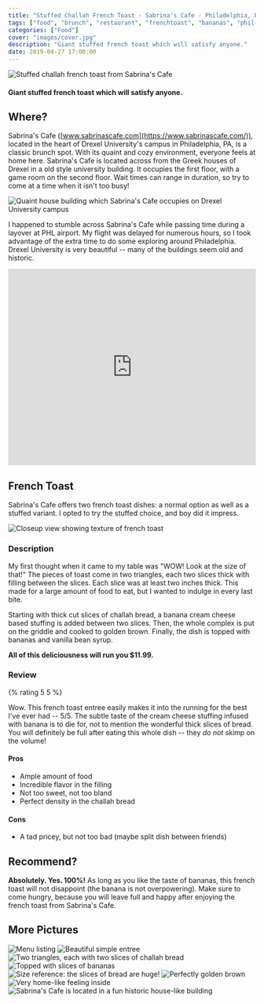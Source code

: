```yaml
---
title: "Stuffed Challah French Toast - Sabrina's Cafe - Philadelphia, PA"
tags: ["food", "brunch", "restaurant", "frenchtoast", "bananas", "phil-pa"]
categories: ["Food"]
cover: "images/cover.jpg"
description: "Giant stuffed french toast which will satisfy anyone."
date: 2019-04-27 17:00:00
---
```


![Stuffed challah french toast from Sabrina's Cafe][img3]

#### Giant stuffed french toast which will satisfy anyone.

## Where?

Sabrina's Cafe ([www.sabrinascafe.com](https://www.sabrinascafe.com/)), located in the heart of Drexel University's campus in Philadelphia, PA, is a classic brunch spot. With its quaint and cozy environment, everyone feels at home here. Sabrina's Cafe is located across from the Greek houses of Drexel in a old style university building. It occupies the first floor, with a game room on the second floor. Wait times can range in duration, so try to come at a time when it isn't too busy!

![Quaint house building which Sabrina's Cafe occupies on Drexel University campus][img10]

I happened to stumble across Sabrina's Cafe while passing time during a layover at PHL airport. My flight was delayed for numerous hours, so I took advantage of the extra time to do some exploring around Philadelphia. Drexel University is very beautiful -- many of the buildings seem old and historic.

<iframe src="https://www.google.com/maps/embed?pb=!1m18!1m12!1m3!1d97916.84381431268!2d-75.26994863030988!3d39.921223377568545!2m3!1f0!2f0!3f0!3m2!1i1024!2i768!4f13.1!3m3!1m2!1s0x0%3A0x6ba49e1e699b8daa!2sSabrina&#39;s+Cafe!5e0!3m2!1sen!2sus!4v1556383495018!5m2!1sen!2sus" width="800" height="400" frameborder="0" style="border:0; max-width:100%;" allowfullscreen></iframe>

## French Toast

Sabrina's Cafe offers two french toast dishes: a normal option as well as a stuffed variant. I opted to try the stuffed choice, and boy did it impress.

![Closeup view showing texture of french toast][img8]

### Description

My first thought when it came to my table was "WOW! Look at the size of that!" The pieces of toast come in two triangles, each two slices thick with filling between the slices. Each slice was at least two inches thick. This made for a large amount of food to eat, but I wanted to indulge in every last bite.

Starting with thick cut slices of challah bread, a banana cream cheese based stuffing is added between two slices. Then, the whole complex is put on the griddle and cooked to golden brown. Finally, the dish is topped with bananas and vanilla bean syrup.

**All of this deliciousness will run you $11.99.**

### Review

{% rating 5 5 %}

Wow. This french toast entree easily makes it into the running for the best I've ever had -- 5/5. The subtle taste of the cream cheese stuffing infused with banana is to die for, not to mention the wonderful thick slices of bread. You will definitely be full after eating this whole dish -- they *do not* skimp on the volume!

#### Pros

- Ample amount of food
- Incredible flavor in the filling
- Not too sweet, not too bland
- Perfect density in the challah bread

#### Cons

- A tad pricey, but not too bad (maybe split dish between friends)

## Recommend?

**Absolutely. Yes. 100%!** As long as you like the taste of bananas, this french toast will not disappoint (the banana is not overpowering). Make sure to come hungry, because you will leave full and happy after enjoying the french toast from Sabrina's Cafe.

## More Pictures

![Menu listing][img1]
![Beautiful simple entree][img2]
![Two triangles, each with two slices of challah bread][img4]
![Topped with slices of bananas][img5]
![Size reference: the slices of bread are huge!][img6]
![Perfectly golden brown][img7]
![Very home-like feeling inside][img9]
![Sabrina's Cafe is located in a fun historic house-like building][img11]


[img1]: /assets/images/frenchtoast/pa-phil/sabrinas/img1.jpg
[img2]: /assets/images/frenchtoast/pa-phil/sabrinas/img2.jpg
[img3]: /assets/images/frenchtoast/pa-phil/sabrinas/img3.jpg
[img4]: /assets/images/frenchtoast/pa-phil/sabrinas/img4.jpg
[img5]: /assets/images/frenchtoast/pa-phil/sabrinas/img5.jpg
[img6]: /assets/images/frenchtoast/pa-phil/sabrinas/img6.jpg
[img7]: /assets/images/frenchtoast/pa-phil/sabrinas/img7.jpg
[img8]: /assets/images/frenchtoast/pa-phil/sabrinas/img8.jpg
[img9]: /assets/images/frenchtoast/pa-phil/sabrinas/img9.jpg
[img10]: /assets/images/frenchtoast/pa-phil/sabrinas/img10.jpg
[img11]: /assets/images/frenchtoast/pa-phil/sabrinas/img11.jpg